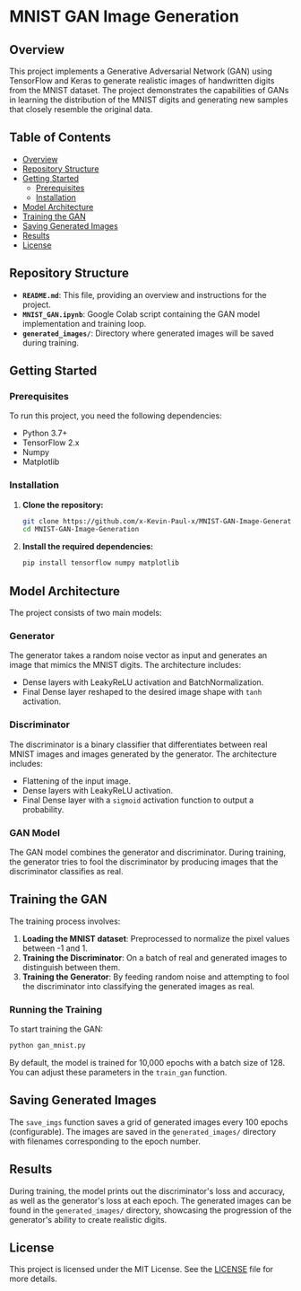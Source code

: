 # MNIST GAN Image Generation

## Overview

This project implements a Generative Adversarial Network (GAN) using TensorFlow and Keras to generate realistic images of handwritten digits from the MNIST dataset. The project demonstrates the capabilities of GANs in learning the distribution of the MNIST digits and generating new samples that closely resemble the original data.

## Table of Contents

- [Overview](#overview)
- [Repository Structure](#repository-structure)
- [Getting Started](#getting-started)
  - [Prerequisites](#prerequisites)
  - [Installation](#installation)
- [Model Architecture](#model-architecture)
- [Training the GAN](#training-the-gan)
- [Saving Generated Images](#saving-generated-images)
- [Results](#results)
- [License](#license)

## Repository Structure

- **`README.md`**: This file, providing an overview and instructions for the project.
- **`MNIST_GAN.ipynb`**: Google Colab script containing the GAN model implementation and training loop.
- **`generated_images/`**: Directory where generated images will be saved during training.

## Getting Started

### Prerequisites

To run this project, you need the following dependencies:

- Python 3.7+
- TensorFlow 2.x
- Numpy
- Matplotlib

### Installation

1. **Clone the repository:**
   ```bash
   git clone https://github.com/x-Kevin-Paul-x/MNIST-GAN-Image-Generation.git
   cd MNIST-GAN-Image-Generation
   ```

2. **Install the required dependencies:**
   ```bash
   pip install tensorflow numpy matplotlib
   ```

## Model Architecture

The project consists of two main models:

### Generator
The generator takes a random noise vector as input and generates an image that mimics the MNIST digits. The architecture includes:

- Dense layers with LeakyReLU activation and BatchNormalization.
- Final Dense layer reshaped to the desired image shape with `tanh` activation.

### Discriminator
The discriminator is a binary classifier that differentiates between real MNIST images and images generated by the generator. The architecture includes:

- Flattening of the input image.
- Dense layers with LeakyReLU activation.
- Final Dense layer with a `sigmoid` activation function to output a probability.

### GAN Model
The GAN model combines the generator and discriminator. During training, the generator tries to fool the discriminator by producing images that the discriminator classifies as real.

## Training the GAN

The training process involves:

1. **Loading the MNIST dataset**: Preprocessed to normalize the pixel values between -1 and 1.
2. **Training the Discriminator**: On a batch of real and generated images to distinguish between them.
3. **Training the Generator**: By feeding random noise and attempting to fool the discriminator into classifying the generated images as real.

### Running the Training

To start training the GAN:

```bash
python gan_mnist.py
```

By default, the model is trained for 10,000 epochs with a batch size of 128. You can adjust these parameters in the `train_gan` function.

## Saving Generated Images

The `save_imgs` function saves a grid of generated images every 100 epochs (configurable). The images are saved in the `generated_images/` directory with filenames corresponding to the epoch number.

## Results

During training, the model prints out the discriminator's loss and accuracy, as well as the generator's loss at each epoch. The generated images can be found in the `generated_images/` directory, showcasing the progression of the generator's ability to create realistic digits.

## License

This project is licensed under the MIT License. See the [LICENSE](LICENSE) file for more details.
